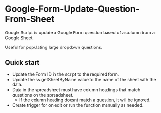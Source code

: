 # Google-Form-Update-Question-From-Sheet
Google Script to update a Google Form question based of a column from a Google Sheet

Useful for populating large dropdown questions.

## Quick start

- Update the Form ID  in the script to the required form.
- Update the ss.getSheetByName value to the name of the sheet with the data.
- Data in the spreadsheet must have column headings that match questions on the spreadsheet.
  - If the column heading doesnt match a question, it will be ignored.
- Create trigger for on edit or run the function manually as needed.
